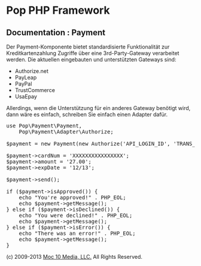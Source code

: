 Pop PHP Framework
=================

Documentation : Payment
-----------------------

Der Payment-Komponente bietet standardisierte Funktionalität zur Kreditkartenzahlung Zugriffe über eine 3rd-Party-Gateway verarbeitet werden. Die aktuellen eingebauten und unterstützten Gateways sind:

* Authorize.net
* PayLeap
* PayPal
* TrustCommerce
* UsaEpay

Allerdings, wenn die Unterstützung für ein anderes Gateway benötigt wird, dann wäre es einfach, schreiben Sie einfach einen Adapter dafür.

<pre>
use Pop\Payment\Payment,
    Pop\Payment\Adapter\Authorize;

$payment = new Payment(new Authorize('API_LOGIN_ID', 'TRANS_KEY', Payment::TEST));

$payment->cardNum = 'XXXXXXXXXXXXXXXX';
$payment->amount = '27.00';
$payment->expDate = '12/13';

$payment->send();

if ($payment->isApproved()) {
    echo "You're approved!" . PHP_EOL;
    echo $payment->getMessage();
} else if ($payment->isDeclined()) {
    echo "You were declined!" . PHP_EOL;
    echo $payment->getMessage();
} else if ($payment->isError()) {
    echo "There was an error!" . PHP_EOL;
    echo $payment->getMessage();
}
</pre>

(c) 2009-2013 [Moc 10 Media, LLC.](http://www.moc10media.com) All Rights Reserved.
